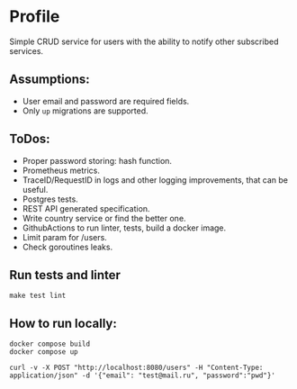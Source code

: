 # Profile
Simple CRUD service for users with the ability to notify other subscribed services.

## Assumptions:
- User email and password are required fields.
- Only `up` migrations are supported.

## ToDos:
- Proper password storing: hash function.
- Prometheus metrics.
- TraceID/RequestID in logs and other logging improvements, that can be useful. 
- Postgres tests.
- REST API generated specification. 
- Write country service or find the better one.
- GithubActions to run linter, tests, build a docker image.
- Limit param for /users.
- Check goroutines leaks.

## Run tests and linter
`make test lint`

## How to run locally:
```
docker compose build
docker compose up

curl -v -X POST "http://localhost:8080/users" -H "Content-Type: application/json" -d '{"email": "test@mail.ru", "password":"pwd"}'
```
